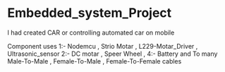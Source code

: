# Embedded_system_Project

I had created CAR or controlling automated car on mobile 

Component uses 
1:- Nodemcu , Strio Motar , L229-Motar_Driver , Ultrasonic_sensor
2:- DC motar , Speer Wheel , 
4:- Battery 
and To many Male-To-Male , Female-To-Male , Female-To-Female cables
